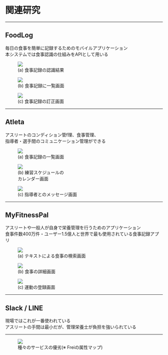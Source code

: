 <!--
- FoodLog
- Atleta
- MyFitnessPal
- Slack / LINE
- まとめ
-->

<!-- transition: flip -->

# 関連研究

---

## FoodLog

毎日の食事を簡単に記録するためのモバイルアプリケーション
<br>
本システムでは食事認識の仕組みをAPIとして用いる

<section class="images">
  <figure>
    <img src="../images/foodlog/1.png" class="raw border">
    <figcaption>(a) 食事記録の認識結果</figcaption>
  </figure>
  <figure>
    <img src="../images/foodlog/2.png" class="raw border">
    <figcaption>(b) 食事記録に一覧画面</figcaption>
  </figure>
  <figure>
    <img src="../images/foodlog/3.png" class="raw border">
    <figcaption>(c) 食事記録の訂正画面</figcaption>
  </figure>
</section>

---

## Atleta

アスリートのコンディション管f理、食事管理、
<br>
指導者・選手間のコミュニケーション管理ができる

<section class="images">
  <figure>
    <img src="../images/atleta/1.png" class="raw border">
    <figcaption>(a) 食事記録の一覧画面</figcaption>
  </figure>
  <figure>
    <img src="../images/atleta/2.png" class="raw border">
    <figcaption>(b) 練習スケジュールの<br>カレンダー画面</figcaption>
  </figure>
  <figure>
    <img src="../images/atleta/3.png" class="raw border">
    <figcaption style="white-space:nowrap;">(c) 指導者とのメッセージ画面</figcaption>
  </figure>
</section>

---

## MyFitnessPal

アスリートや一般人が自身で栄養管理を行うためのアプリケーション
<br>
食事件数400万件・ユーザー1.5億人と世界で最も使用されている食事記録アプリ

<section class="images">
  <figure>
    <img src="../images/myfitnesspal/1.png" class="raw border">
    <figcaption>(a) テキストによる食事の検索画面</figcaption>
  </figure>
  <figure>
    <img src="../images/myfitnesspal/2.png" class="raw border">
    <figcaption>(b) 食事の詳細画面</figcaption>
  </figure>
  <figure>
    <img src="../images/myfitnesspal/3.png" class="raw border">
    <figcaption>(c) 運動の登録画面</figcaption>
  </figure>
</section>

---

## Slack / LINE

現場ではこれが一番使われている
<br>
アスリートの手間は最小だが、管理栄養士が負担を強いられている

---

<figure class="big">
  <img src="../images/attribute-map.png" class="raw">
  <figcaption>種々のサービスの優劣(※ Freiの属性マップ)</figcaption>
</figure>

